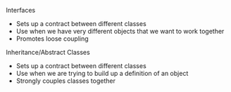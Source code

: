 Interfaces

- Sets up a contract between different classes
- Use when we have very different objects that we want to work together
- Promotes loose coupling

Inheritance/Abstract Classes

- Sets up a contract between different classes
- Use when we are trying to build up a definition of an object
- Strongly couples classes together
